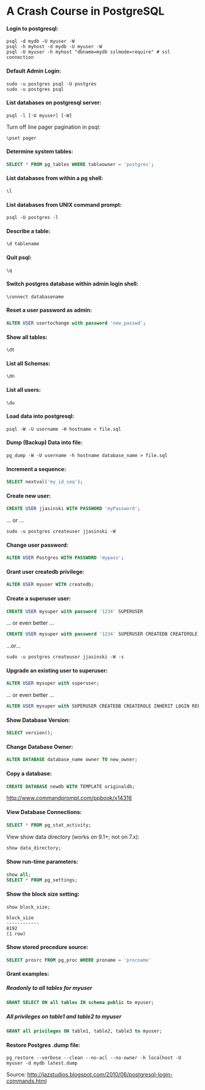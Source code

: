 # A Crash Course in PostgreSQL

#### Login to postgresql:
```
psql -d mydb -U myuser -W
psql -h myhost -d mydb -U myuser -W
psql -U myuser -h myhost "dbname=mydb sslmode=require" # ssl connection
```

#### Default Admin Login:
```
sudo -u postgres psql -U postgres
sudo -u postgres psql
```

#### List databases on postgresql server:
```
psql -l [-U myuser] [-W]
```
Turn off line pager pagination in psql:
```
\pset pager
```

#### Determine system tables:
```sql
SELECT * FROM pg_tables WHERE tableowner = 'postgres';
```

#### List databases from within a pg shell:
```
\l
```

#### List databases from UNIX command prompt:
```
psql -U postgres -l
```

#### Describe a table:
```
\d tablename
```

#### Quit psql:
```
\q
```

#### Switch postgres database within admin login shell:
```
\connect databasename
```

#### Reset a user password as admin:
```sql
ALTER USER usertochange with password 'new_passwd';
```

#### Show all tables:
```
\dt
```

#### List all Schemas:
```
\dn
```

#### List all users:
```
\du
```

#### Load data into postgresql:
```
psql -W -U username -H hostname < file.sql
```

#### Dump (Backup) Data into file:
```
pg_dump -W -U username -h hostname database_name > file.sql
```

#### Increment a sequence:
```sql
SELECT nextval('my_id_seq');
```

#### Create new user:
```sql
CREATE USER jjasinski WITH PASSWORD 'myPassword';
```

... or ...
```
sudo -u postgres createuser jjasinski -W
```

#### Change user password:
```sql
ALTER USER Postgres WITH PASSWORD 'mypass';
```

#### Grant user createdb privilege:
```sql
ALTER USER myuser WITH createdb;
```
#### Create a superuser user:
```sql
CREATE USER mysuper with password '1234' SUPERUSER
```
... or even better ...
```sql
CREATE USER mysuper with password '1234' SUPERUSER CREATEDB CREATEROLE INHERIT LOGIN REPLICATION;
```
...or...
```
sudo -u postgres createuser jjasinski -W -s
```

#### Upgrade an existing user to superuser:
```sql
ALTER USER mysuper with superuser;
```
... or even better ...
```sql
ALTER USER mysuper with SUPERUSER CREATEDB CREATEROLE INHERIT LOGIN REPLICATION
```
#### Show Database Version:
```sql
SELECT version();
```

#### Change Database Owner:
```sql
ALTER DATABASE database_name owner TO new_owner;
```

#### Copy a database:
```sql
CREATE DATABASE newdb WITH TEMPLATE originaldb;
```
http://www.commandprompt.com/ppbook/x14316

#### View Database Connections:
```sql
SELECT * FROM pg_stat_activity;
```
View show data directory (works on 9.1+; not on 7.x):
```sql
show data_directory;
```

#### Show run-time parameters:
```sql
show all;
SELECT * FROM pg_settings;
```

#### Show the block size setting:
```
show block_size;

block_size
------------
8192
(1 row)
```

#### Show stored procedure source:
```sql
SELECT prosrc FROM pg_proc WHERE proname = 'procname'
```
#### Grant examples:
##### Readonly to all tables for myuser
```sql
GRANT SELECT ON all tables IN schema public to myuser;
```
##### All privileges on table1 and table2 to myuser
```sql
GRANT all privileges ON table1, table2, table3 to myuser;
```

#### Restore Postgres .dump file:
```
pg_restore --verbose --clean --no-acl --no-owner -h localhost -U myuser -d mydb latest.dump
```

Source: http://jazstudios.blogspot.com/2010/06/postgresql-login-commands.html
